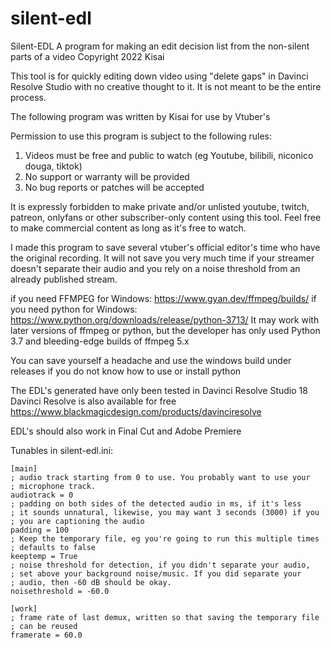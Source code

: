 # silent-edl
Silent-EDL A program for making an edit decision list from the non-silent parts of a video
Copyright 2022 Kisai

This tool is for quickly editing down video using "delete gaps" in 
Davinci Resolve Studio with no creative thought to it. It is not 
meant to be the entire process.

The following program was written by Kisai for use by Vtuber's

Permission to use this program is subject to the following rules:
1. Videos must be free and public to watch (eg Youtube, bilibili, niconico douga, tiktok)
2. No support or warranty will be provided
3. No bug reports or patches will be accepted

It is expressly forbidden to make private and/or unlisted youtube,
twitch, patreon, onlyfans or other subscriber-only content using 
this tool. Feel free to make commercial content as long as it's 
free to watch.
 
I made this program to save several vtuber's official editor's 
time who have the original recording. It will not save you very much
time if your streamer doesn't separate their audio and you rely on a 
noise threshold from an already published stream.

if you need FFMPEG for Windows: 
  https://www.gyan.dev/ffmpeg/builds/
if you need python for Windows: 
  https://www.python.org/downloads/release/python-3713/
It may work with later versions of ffmpeg or python, but the developer
has only used Python 3.7 and bleeding-edge builds of ffmpeg 5.x

You can save yourself a headache and use the windows build under releases
if you do not know how to use or install python

The EDL's generated have only been tested in Davinci Resolve Studio 18
Davinci Resolve is also available for free
https://www.blackmagicdesign.com/products/davinciresolve

EDL's should also work in Final Cut and Adobe Premiere

Tunables in silent-edl.ini:
```
[main]
; audio track starting from 0 to use. You probably want to use your 
; microphone track.
audiotrack = 0 
; padding on both sides of the detected audio in ms, if it's less 
; it sounds unnatural, likewise, you may want 3 seconds (3000) if you
; you are captioning the audio
padding = 100
; Keep the temporary file, eg you're going to run this multiple times
; defaults to false
keeptemp = True
; noise threshold for detection, if you didn't separate your audio, 
; set above your background noise/music. If you did separate your
; audio, then -60 dB should be okay.
noisethreshold = -60.0

[work]
; frame rate of last demux, written so that saving the temporary file
; can be reused
framerate = 60.0 
```

